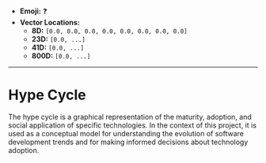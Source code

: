 - **Emoji:** ❓
- **Vector Locations:**
    - **8D:** `[0.0, 0.0, 0.0, 0.0, 0.0, 0.0, 0.0, 0.0]`
    - **23D:** `[0.0, ...]`
    - **41D:** `[0.0, ...]`
    - **800D:** `[0.0, ...]`

---

# Hype Cycle

The hype cycle is a graphical representation of the maturity, adoption, and social application of specific technologies. In the context of this project, it is used as a conceptual model for understanding the evolution of software development trends and for making informed decisions about technology adoption.
